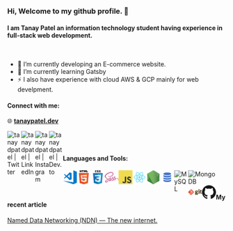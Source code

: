 ### Hi, Welcome to my github profile. 👋
#### I am Tanay Patel an information technology student having experience in full-stack web development.
<br />

- 🔭 I’m currently developing an E-commerce website.<br />
- 🌱 I’m currently learning Gatsby <br />
- ⚡ I also have experience with cloud AWS & GCP mainly for web develpment.

#### Connect with me:

:globe_with_meridians: **[tanaypatel.dev](https://www.tanaypatel.dev)**

[<img align="left" alt="tanaydpatel | Twitter" width="32px" src="https://img.icons8.com/fluent/48/000000/twitter.png" />](https://twitter.com/tanaydpatel)
[<img align="left" alt="tanaydpatel | LinkedIn" width="32px" src="https://img.icons8.com/fluent/48/000000/linkedin.png" />](https://www.linkedin.com/in/tanaydpatel)
[<img align="left" alt="tanaydpatel | Instagram" width="32px" src="https://img.icons8.com/fluent/48/000000/instagram-new.png" />](https://www.instagram.com/tanaydpatel/)
[<img align="left" alt="tanaydpatel | Dev.to" width="32px" src="https://img.icons8.com/windows/32/000000/dev.png" />](https://dev.to/tanaydpatel)

<br/>
<br/>

#### Languages and Tools:
<img align="left" alt="Visual Studio Code" width="32px" src="https://raw.githubusercontent.com/github/explore/80688e429a7d4ef2fca1e82350fe8e3517d3494d/topics/visual-studio-code/visual-studio-code.png" />
<img align="left" alt="HTML5" width="32px" src="https://raw.githubusercontent.com/github/explore/80688e429a7d4ef2fca1e82350fe8e3517d3494d/topics/html/html.png" />
<img align="left" alt="CSS3" width="32px" src="https://raw.githubusercontent.com/github/explore/80688e429a7d4ef2fca1e82350fe8e3517d3494d/topics/css/css.png" />
<img align="left" alt="Sass" width="32px" src="https://raw.githubusercontent.com/github/explore/80688e429a7d4ef2fca1e82350fe8e3517d3494d/topics/sass/sass.png" />
<img align="left" alt="JavaScript" width="32px" src="https://raw.githubusercontent.com/github/explore/80688e429a7d4ef2fca1e82350fe8e3517d3494d/topics/javascript/javascript.png" />
<img align="left" alt="React" width="32px" src="https://raw.githubusercontent.com/github/explore/80688e429a7d4ef2fca1e82350fe8e3517d3494d/topics/react/react.png" />
<img align="left" alt="Node.js" width="32px" src="https://raw.githubusercontent.com/github/explore/80688e429a7d4ef2fca1e82350fe8e3517d3494d/topics/nodejs/nodejs.png" />
<img align="left" alt="SQL" width="32px" src="https://raw.githubusercontent.com/github/explore/80688e429a7d4ef2fca1e82350fe8e3517d3494d/topics/sql/sql.png" />
<img align="left" alt="MySQL" width="32px" src="https://img.icons8.com/ios-filled/48/000000/mysql-logo.png" />
<img align="left" alt="MongoDB" width="64px" src="https://webassets.mongodb.com/_com_assets/cms/MongoDB_Logo_FullColorBlack_RGB-4td3yuxzjs.png"/>
<img align="left" alt="Git" width="32px" src="https://raw.githubusercontent.com/github/explore/80688e429a7d4ef2fca1e82350fe8e3517d3494d/topics/git/git.png" />
<img align="left" alt="GitHub" width="32px" src="https://raw.githubusercontent.com/github/explore/78df643247d429f6cc873026c0622819ad797942/topics/github/github.png" />

<br/>
<br/>

#### My recent article
[Named Data Networking (NDN) — The new internet.](https://dev.to/tanaydpatel/named-data-networking-ndn-the-new-internet-5ejk)
<!--
- 🔭 I’m currently working on ...
- 🌱 I’m currently learning ...
- 👯 I’m looking to collaborate on ...
- 🤔 I’m looking for help with ...
- 💬 Ask me about ...
- 📫 How to reach me: ...
- 😄 Pronouns: ...
- ⚡ Fun fact: ...
-->
